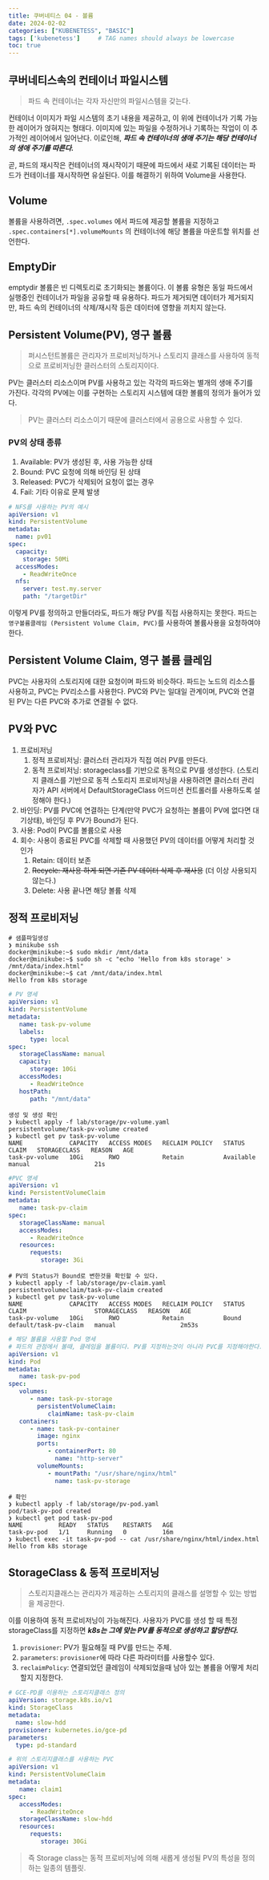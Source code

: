 ```yaml
---
title: 쿠버네티스 04 - 볼륨
date: 2024-02-02
categories: ["KUBENETESS", "BASIC"]
tags: ['kubenetess']     # TAG names should always be lowercase
toc: true
---
```


## 쿠버네티스속의 컨테이너 파일시스템

> 파드 속 컨테이너는 각자 자신만의 파일시스템을 갖는다.

컨테이너 이미지가 파일 시스템의 초기 내용을 제공하고, 이 위에 컨테이너가 기록 가능한 레이어가 얹혀지는 형태다.
이미지에 있는 파일을 수정하거나 기록하는 작업이 이 추가적인 레이어에서 일어난다. 이로인해, ***파드 속 컨테이너의 생애 주기는 해당 컨테이너의 생애 주기를 따른다.***

곧, 파드의 재시작은 컨테이너의 재시작이기 때문에 파드에서 새로 기록된 데이터는 파드가 컨테이너를 재시작하면 유실된다. 이를 해결하기 위하여 Volume을 사용한다.

## Volume
볼륨을 사용하려면, `.spec.volumes` 에서 파드에 제공할 볼륨을 지정하고 `.spec.containers[*].volumeMounts` 의 컨테이너에 해당 볼륨을 마운트할 위치를 선언한다.


## EmptyDir
emptydir 볼륨은 빈 디렉토리로 초기화되는 볼륨이다. 이 볼륨 유형은 동일 파드에서 실행중인 컨테이너가 파일을 공유할 때 유용하다.
파드가 제거되면 데이터가 제거되지만, 파드 속의 컨테이너의 삭제/재시작 등은 데이터에 영향을 끼치지 않는다.

## Persistent Volume(PV), 영구 볼륨

> 퍼시스턴트볼륨은 관리자가 프로비저닝하거나 스토리지 클래스를 사용하여 동적으로 프로비저닝한 클러스터의 스토리지이다.

PV는 클러스터 리소스이며 PV를 사용하고 있는 각각의 파드와는 별개의 생애 주기를 가진다. 각각의 PV에는 이를 구현하는 스토리지 시스템에 대한 볼륨의 정의가 들어가 있다. 

> PV는 클러스터 리소스이기 때문에 클러스터에서 공용으로 사용할 수 있다.

### PV의 상태 종류
1. Available: PV가 생성된 후, 사용 가능한 상태
2. Bound: PVC 요청에 의해 바인딩 된 상태
3. Released: PVC가 삭제되어 요청이 없는 경우
4. Fail: 기타 이유로 문제 발생

```yaml
# NFS를 사용하는 PV의 예시
apiVersion: v1
kind: PersistentVolume
metadata:
  name: pv01
spec:
  capacity:
    storage: 50Mi
  accessModes:
    - ReadWriteOnce
  nfs:
    server: test.my.server
    path: "/targetDir"
```

이렇게 PV를 정의하고 만들더라도, 파드가 해당 PV를 직접 사용하지는 못한다. 파드는 `영구볼륨클레임 (Persistent Volume Claim, PVC)`를 사용하여 볼륨사용을 요청하여야한다.

## Persistent Volume Claim, 영구 볼륨 클레임

PVC는 사용자의 스토리지에 대한 요청이며 파드와 비슷하다. 파드는 노드의 리소스를 사용하고, PVC는 PV리소스를 사용한다.
PVC와 PV는 일대일 관계이며, PVC와 연결된 PV는 다른 PVC와 추가로 연결될 수 없다. 

## PV와 PVC
1. 프로비저닝
   1. 정적 프로비저닝: 클러스터 관리자가 직접 여러 PV를 만든다.
   2. 동적 프로비저닝: storageclass를 기반으로 동적으로 PV를 생성한다.
      (스토리지 클래스를 기반으로 동적 스토리지 프로비저닝을 사용하려면 클러스터 관리자가 API 서버에서 DefaultStorageClass 어드미션 컨트롤러를 사용하도록 설정해야 한다.)
2. 바인딩: PV를 PVC에 연결하는 단계(만약 PVC가 요청하는 볼륨이 PV에 없다면 대기상태), 바인딩 후 PV가 Bound가 된다.
3. 사용: Pod이 PVC를 볼륨으로 사용
4. 회수: 사용이 종료된 PVC를 삭제할 때 사용했던 PV의 데이터를 어떻게 처리할 것인가
   1. Retain: 데이터 보존
   2. ~~Recycle: 재사용 하게 되면 기존 PV 데이터 삭제 후 재사용~~ (더 이상 사용되지 않는다.) 
   3. Delete: 사용 끝나면 해당 볼륨 삭제

## 정적 프로비저닝
```shell
# 샘플파일생성
❯ minikube ssh
docker@minikube:~$ sudo mkdir /mnt/data
docker@minikube:~$ sudo sh -c "echo 'Hello from k8s storage' > /mnt/data/index.html"
docker@minikube:~$ cat /mnt/data/index.html
Hello from k8s storage
```
```yaml
# PV 명세
apiVersion: v1
kind: PersistentVolume
metadata:
   name: task-pv-volume
   labels:
      type: local
spec:
   storageClassName: manual
   capacity:
      storage: 10Gi
   accessModes:
      - ReadWriteOnce
   hostPath:
      path: "/mnt/data"
```
```shell
생성 및 생성 확인
❯ kubectl apply -f lab/storage/pv-volume.yaml
persistentvolume/task-pv-volume created
❯ kubectl get pv task-pv-volume
NAME             CAPACITY   ACCESS MODES   RECLAIM POLICY   STATUS      CLAIM   STORAGECLASS   REASON   AGE
task-pv-volume   10Gi       RWO            Retain           Available           manual                  21s
```
```yaml
#PVC 명세
apiVersion: v1
kind: PersistentVolumeClaim
metadata:
   name: task-pv-claim
spec:
   storageClassName: manual
   accessModes:
      - ReadWriteOnce
   resources:
      requests:
         storage: 3Gi
```
```shell
# PV의 Status가 Bound로 변한것을 확인할 수 있다.
❯ kubectl apply -f lab/storage/pv-claim.yaml
persistentvolumeclaim/task-pv-claim created
❯ kubectl get pv task-pv-volume
NAME             CAPACITY   ACCESS MODES   RECLAIM POLICY   STATUS   CLAIM                   STORAGECLASS   REASON   AGE
task-pv-volume   10Gi       RWO            Retain           Bound    default/task-pv-claim   manual                  2m53s
```
```yaml
# 해당 볼륨을 사용할 Pod 명세
# 파드의 관점에서 볼때, 클레임을 볼륨이다. PV를 지정하는것이 아니라 PVC를 지정해야한다.
apiVersion: v1
kind: Pod
metadata:
   name: task-pv-pod
spec:
   volumes:
      - name: task-pv-storage
        persistentVolumeClaim:
           claimName: task-pv-claim
   containers:
      - name: task-pv-container
        image: nginx
        ports:
           - containerPort: 80
             name: "http-server"
        volumeMounts:
           - mountPath: "/usr/share/nginx/html"
             name: task-pv-storage
```
```shell
# 확인
❯ kubectl apply -f lab/storage/pv-pod.yaml
pod/task-pv-pod created
❯ kubectl get pod task-pv-pod
NAME          READY   STATUS    RESTARTS   AGE
task-pv-pod   1/1     Running   0          16m
❯ kubectl exec -it task-pv-pod -- cat /usr/share/nginx/html/index.html
Hello from k8s storage
```
## StorageClass & 동적 프로비저닝
> 스토리지클래스는 관리자가 제공하는 스토리지의 클래스를 설명할 수 있는 방법을 제공한다.

이를 이용하여 동적 프로비저닝이 가능해진다. 사용자가 PVC를 생성 할 때 특정 storageClass를 지정하면 ***k8s는 그에 맞는 PV를 동적으로 생성하고 할당한다.***

1. `provisioner`: PV가 필요해질 때 PV를 만드는 주체.
2. `parameters`: `provisioner`에 따라 다른 파라미터를 사용할수 있다. 
3. `reclaimPolicy`: 연결되었던 클레임이 삭제되었을때 남아 있는 볼륨을 어떻게 처리할지 지정한다.

```yaml
# GCE-PD를 이용하는 스토리지클래스 정의
apiVersion: storage.k8s.io/v1
kind: StorageClass
metadata:
  name: slow-hdd
provisioner: kubernetes.io/gce-pd
parameters:
  type: pd-standard
```

```yaml
# 위의 스토리지클래스를 사용하는 PVC
apiVersion: v1
kind: PersistentVolumeClaim
metadata:
   name: claim1
spec:
   accessModes:
      - ReadWriteOnce
   storageClassName: slow-hdd
   resources:
      requests:
         storage: 30Gi
```

> 즉 Storage class는 동적 프로비저닝에 의해 새롭게 생성될 PV의 특성을 정의하는 일종의 템플릿.